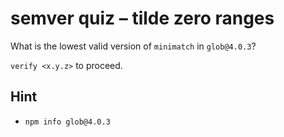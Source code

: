 # semver quiz – tilde zero ranges

What is the lowest valid version of `minimatch` in `glob@4.0.3`?

`verify <x.y.z>` to proceed.

## Hint

* `npm info glob@4.0.3`
